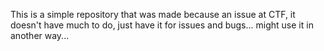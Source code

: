 This is a simple repository that was made because an issue at CTF, it doesn't have much to do, just have it for issues and bugs... might use it in another way...
